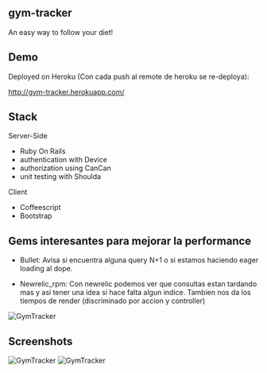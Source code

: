 gym-tracker
-----------

An easy way to follow your diet!

Demo
-----------

Deployed on Heroku (Con cada push al remote de heroku se re-deploya):

http://gym-tracker.herokuapp.com/


Stack
-----------

Server-Side

* Ruby On Rails
* authentication with Device
* authorization using CanCan
* unit testing with Shoulda

Client

* Coffeescript
* Bootstrap


Gems interesantes para mejorar la performance
--------------------------------------------

* Bullet: Avisa si encuentra alguna query N+1 o si estamos haciendo eager loading al dope. 

* Newrelic_rpm: Con newrelic podemos ver que consultas estan tardando mas y así tener una idea si hace falta algun indice. 
Tambíen nos da los tiempos de render (discriminado por accion y controller)

 ![GymTracker](https://raw.github.com/ascoppa/gym_tracker/master/screenshots/newrelik.png)

Screenshots
-----------

 ![GymTracker](https://raw.github.com/ascoppa/gym_tracker/master/screenshots/gym-tracker1.png)
 ![GymTracker](https://raw.github.com/ascoppa/gym_tracker/master/screenshots/gym-tracker2.png)
